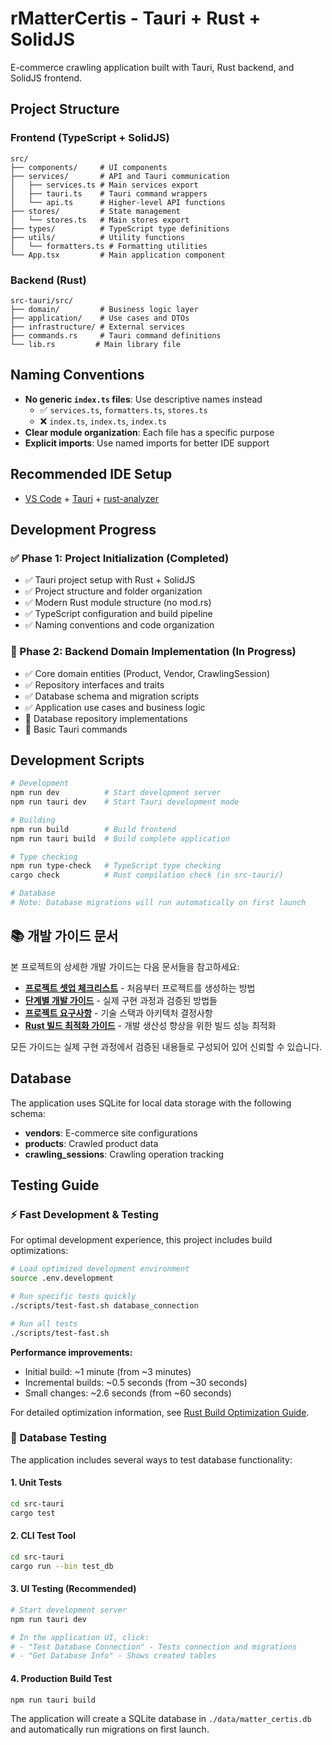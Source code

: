 # rMatterCertis - Tauri + Rust + SolidJS

E-commerce crawling application built with Tauri, Rust backend, and SolidJS frontend.

## Project Structure

### Frontend (TypeScript + SolidJS)
```
src/
├── components/     # UI components
├── services/       # API and Tauri communication
│   ├── services.ts # Main services export
│   ├── tauri.ts    # Tauri command wrappers
│   └── api.ts      # Higher-level API functions
├── stores/         # State management
│   └── stores.ts   # Main stores export
├── types/          # TypeScript type definitions
├── utils/          # Utility functions
│   └── formatters.ts # Formatting utilities
└── App.tsx         # Main application component
```

### Backend (Rust)
```
src-tauri/src/
├── domain/         # Business logic layer
├── application/    # Use cases and DTOs
├── infrastructure/ # External services
├── commands.rs     # Tauri command definitions
└── lib.rs         # Main library file
```

## Naming Conventions

- **No generic `index.ts` files**: Use descriptive names instead
  - ✅ `services.ts`, `formatters.ts`, `stores.ts`
  - ❌ `index.ts`, `index.ts`, `index.ts`
- **Clear module organization**: Each file has a specific purpose
- **Explicit imports**: Use named imports for better IDE support

## Recommended IDE Setup

- [VS Code](https://code.visualstudio.com/) + [Tauri](https://marketplace.visualstudio.com/items?itemName=tauri-apps.tauri-vscode) + [rust-analyzer](https://marketplace.visualstudio.com/items?itemName=rust-lang.rust-analyzer)

## Development Progress

### ✅ Phase 1: Project Initialization (Completed)
- ✅ Tauri project setup with Rust + SolidJS
- ✅ Project structure and folder organization
- ✅ Modern Rust module structure (no mod.rs)
- ✅ TypeScript configuration and build pipeline
- ✅ Naming conventions and code organization

### 🚧 Phase 2: Backend Domain Implementation (In Progress)
- ✅ Core domain entities (Product, Vendor, CrawlingSession)
- ✅ Repository interfaces and traits
- ✅ Database schema and migration scripts
- ✅ Application use cases and business logic
- 🔄 Database repository implementations
- 🔄 Basic Tauri commands

## Development Scripts

```bash
# Development
npm run dev          # Start development server
npm run tauri dev    # Start Tauri development mode

# Building
npm run build        # Build frontend
npm run tauri build  # Build complete application

# Type checking
npm run type-check   # TypeScript type checking
cargo check          # Rust compilation check (in src-tauri/)

# Database
# Note: Database migrations will run automatically on first launch
```

## 📚 개발 가이드 문서

본 프로젝트의 상세한 개발 가이드는 다음 문서들을 참고하세요:

- **[프로젝트 셋업 체크리스트](guide/matter-certis-v2-project-setup-checklist.md)** - 처음부터 프로젝트를 생성하는 방법
- **[단계별 개발 가이드](guide/matter-certis-v2-development-guide.md)** - 실제 구현 과정과 검증된 방법들
- **[프로젝트 요구사항](guide/matter-certis-v2-requirements.md)** - 기술 스택과 아키텍처 결정사항
- **[Rust 빌드 최적화 가이드](guide/rust-build-optimization.md)** - 개발 생산성 향상을 위한 빌드 성능 최적화

모든 가이드는 실제 구현 과정에서 검증된 내용들로 구성되어 있어 신뢰할 수 있습니다.

## Database

The application uses SQLite for local data storage with the following schema:
- **vendors**: E-commerce site configurations
- **products**: Crawled product data
- **crawling_sessions**: Crawling operation tracking

## Testing Guide

### ⚡ Fast Development & Testing

For optimal development experience, this project includes build optimizations:

```bash
# Load optimized development environment
source .env.development

# Run specific tests quickly
./scripts/test-fast.sh database_connection

# Run all tests
./scripts/test-fast.sh
```

**Performance improvements:**
- Initial build: ~1 minute (from ~3 minutes)
- Incremental builds: ~0.5 seconds (from ~30 seconds)  
- Small changes: ~2.6 seconds (from ~60 seconds)

For detailed optimization information, see [Rust Build Optimization Guide](docs/rust-build-optimization.md).

### 🧪 Database Testing

The application includes several ways to test database functionality:

#### 1. Unit Tests
```bash
cd src-tauri
cargo test
```

#### 2. CLI Test Tool
```bash
cd src-tauri
cargo run --bin test_db
```

#### 3. UI Testing (Recommended)
```bash
# Start development server
npm run tauri dev

# In the application UI, click:
# - "Test Database Connection" - Tests connection and migrations
# - "Get Database Info" - Shows created tables
```

#### 4. Production Build Test
```bash
npm run tauri build
```

The application will create a SQLite database in `./data/matter_certis.db` and automatically run migrations on first launch.
